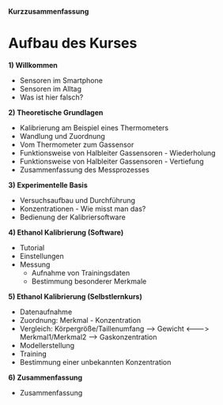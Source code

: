 **Kurzzusammenfassung**


# **Aufbau des Kurses**

**1) Willkommen**
  - Sensoren im Smartphone
  - Sensoren im Alltag
  - Was ist hier falsch?

**2) Theoretische Grundlagen**
  - Kalibrierung am Beispiel eines Thermometers
  - Wandlung und Zuordnung
  - Vom Thermometer zum Gassensor
  - Funktionsweise von Halbleiter Gassensoren - Wiederholung
  - Funktionsweise von Halbleiter Gassensoren - Vertiefung
  - Zusammenfassung des Messprozesses

**3) Experimentelle Basis**
  - Versuchsaufbau und Durchführung
  - Konzentrationen - Wie misst man das?
  - Bedienung der Kalibriersoftware
  
**4) Ethanol Kalibrierung (Software)**
  - Tutorial
  - Einstellungen
  - Messung
    - Aufnahme von Trainingsdaten
    - Bestimmung besonderer Merkmale
  
**5)  Ethanol Kalibrierung (Selbstlernkurs)**
  - Datenaufnahme
  - Zuordnung: Merkmal - Konzentration
  - Vergleich: Körpergröße/Taillenumfang --> Gewicht    <--->  Merkmal1/Merkmal2 --> Gaskonzentration
  - Modellerstellung
  - Training
  - Bestimmung einer unbekannten Konzentration
  
**6) Zusammenfassung**
  - Zusammenfassung
